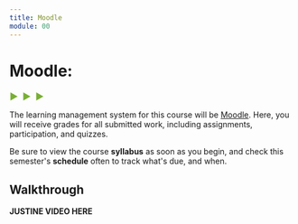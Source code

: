 ```yaml
---
title: Moodle
module: 00
---
```


# Moodle:
<span style="color: #79AF33; font-size: medium; font-weight: bold">▶ &nbsp;▶  &nbsp;▶</span>

The learning management system for this course will be [Moodle](https://moodle.umt.edu/). Here, you will receive grades for all submitted work, including assignments, participation, and quizzes.

Be sure to view the course **syllabus** as soon as you begin, and check this semester's **schedule** often to track what's due, and when.


## Walkthrough

**JUSTINE VIDEO HERE**
